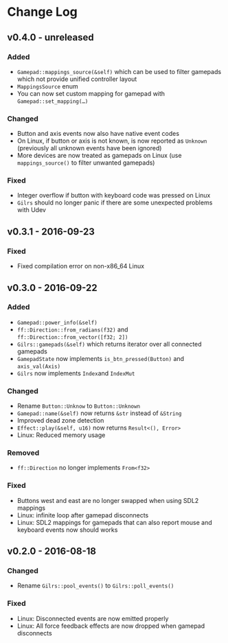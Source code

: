 Change Log
==========

v0.4.0 - unreleased
-------------------

### Added

- `Gamepad::mappings_source(&self)` which can be used to filter gamepads which
  not provide unified controller layout
- `MappingsSource` enum
- You can now set custom mapping for gamepad with `Gamepad::set_mapping(…)`

### Changed

- Button and axis events now also have native event codes
- On Linux, if button or axis is not known, is now reported as `Unknown`
  (previously all unknown events have been ignored)
- More devices are now treated as gamepads on Linux (use `mappings_source()` to
  filter unwanted gamepads)

### Fixed

- Integer overflow if button with keyboard code was pressed on Linux
- `Gilrs` should no longer panic if there are some unexpected problems with
  Udev

v0.3.1 - 2016-09-23
-------------------

### Fixed

- Fixed compilation error on non-x86_64 Linux

v0.3.0 - 2016-09-22
-------------------

### Added

- `Gamepad::power_info(&self)`
- `ff::Direction::from_radians(f32)` and `ff::Direction::from_vector([f32; 2])`
- `Gilrs::gamepads(&self)` which returns iterator over all connected gamepads
- `GamepadState` now implements `is_btn_pressed(Button)` and `axis_val(Axis)`
- `Gilrs` now implements `Index`and `IndexMut`

### Changed

- Rename `Button::Unknow` to `Button::Unknown`
- `Gamepad::name(&self)` now returns `&str` instead of `&String`
- Improved dead zone detection
- `Effect::play(&self, u16)` now returns `Result<(), Error>`
- Linux: Reduced memory usage

### Removed

- `ff::Direction` no longer implements `From<f32>`

### Fixed

- Buttons west and east are no longer swapped when using SDL2 mappings
- Linux: infinite loop after gamepad disconnects
- Linux: SDL2 mappings for gamepads that can also report mouse and keyboard
  events now should works

v0.2.0 - 2016-08-18
------

### Changed

- Rename `Gilrs::pool_events()` to `Gilrs::poll_events()`

### Fixed

- Linux: Disconnected events are now emitted properly
- Linux: All force feedback effects are now dropped when gamepad disconnects
